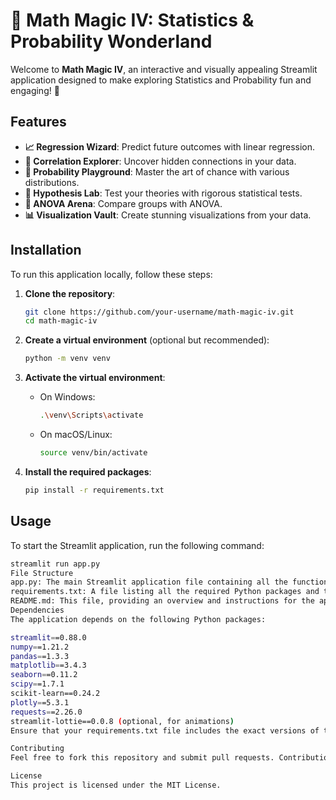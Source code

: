 # 🧮 Math Magic IV: Statistics & Probability Wonderland

Welcome to **Math Magic IV**, an interactive and visually appealing Streamlit application designed to make exploring Statistics and Probability fun and engaging! 🚀

## Features

- **📈 Regression Wizard**: Predict future outcomes with linear regression.
- **🔗 Correlation Explorer**: Uncover hidden connections in your data.
- **🎲 Probability Playground**: Master the art of chance with various distributions.
- **🧪 Hypothesis Lab**: Test your theories with rigorous statistical tests.
- **🔬 ANOVA Arena**: Compare groups with ANOVA.
- **📊 Visualization Vault**: Create stunning visualizations from your data.

## Installation

To run this application locally, follow these steps:

1. **Clone the repository**:
    ```sh
    git clone https://github.com/your-username/math-magic-iv.git
    cd math-magic-iv
    ```

2. **Create a virtual environment** (optional but recommended):
    ```sh
    python -m venv venv
    ```

3. **Activate the virtual environment**:
    - On Windows:
        ```sh
        .\venv\Scripts\activate
        ```
    - On macOS/Linux:
        ```sh
        source venv/bin/activate
        ```

4. **Install the required packages**:
    ```sh
    pip install -r requirements.txt
    ```

## Usage

To start the Streamlit application, run the following command:
```sh
streamlit run app.py
File Structure
app.py: The main Streamlit application file containing all the functionalities.
requirements.txt: A file listing all the required Python packages and their versions.
README.md: This file, providing an overview and instructions for the application.
Dependencies
The application depends on the following Python packages:

streamlit==0.88.0
numpy==1.21.2
pandas==1.3.3
matplotlib==3.4.3
seaborn==0.11.2
scipy==1.7.1
scikit-learn==0.24.2
plotly==5.3.1
requests==2.26.0
streamlit-lottie==0.0.8 (optional, for animations)
Ensure that your requirements.txt file includes the exact versions of these packages.

Contributing
Feel free to fork this repository and submit pull requests. Contributions are always welcome!

License
This project is licensed under the MIT License.
